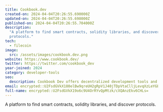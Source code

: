 ```yaml
---
title: Cookbook.dev
created-on: 2024-04-04T20:26:55.690000Z
updated-on: 2024-04-04T20:26:55.698000Z
published-on: 2024-04-04T20:26:55.704000Z
description:
  "A platform to find smart contracts, solidity libraries, and discover
  protocols."
tech:
  - filecoin
image:
  src: /assets/images/cookbook.dev.png
website: https://www.cookbook.dev/
twitter: https://twitter.com/cookbook_dev
year-joined: 2024
category: developer-tools
seo:
  description: Cookbook Dev offers decentralized development tools and resources.
email: encrypted::U2FsdGVkX180elBw9qreUH2gRpV1J40jTDpVtaClljLevqXzLeYGE+RMrUJ4PlCe
full-name: encrypted::U2FsdGVkX19o6c9U4OrRYvQpMtzk/cXQAnzEkv6CHLs=
---
```


A platform to find smart contracts, solidity libraries, and discover protocols.
